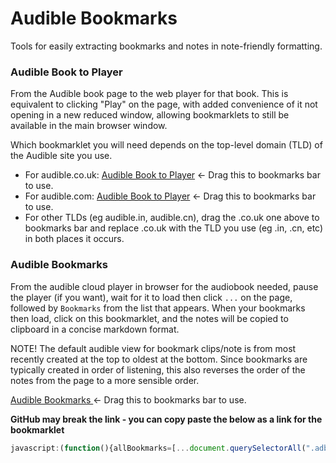 # Audible Bookmarks
Tools for easily extracting bookmarks and notes in note-friendly formatting.

### Audible Book to Player
From the Audible book page to the web player for that book. This is equivalent to clicking "Play" on the page, with added convenience of it not opening in a new reduced window, allowing bookmarklets to still be available in the main browser window.

Which bookmarklet you will need depends on the top-level domain (TLD) of the Audible site you use.
- For audible.co.uk: <a href='javascript:location.href=location.href.replace(/\?.+/,"").replace(/.co.uk\/.+\//,".co.uk/webplayer?asin=");'>Audible Book to Player</a> <- Drag this to bookmarks bar to use.
- For audible.com: <a href='javascript:location.href=location.href.replace(/\?.+/,"").replace(/.com\/.+\//,".com/webplayer?asin=");'>Audible Book to Player</a> <- Drag this to bookmarks bar to use.
- For other TLDs (eg audible.in, audible.cn), drag the .co.uk one above to bookmarks bar and replace .co.uk with the TLD you use (eg .in, .cn, etc) in both places it occurs.

### Audible Bookmarks
From the audible cloud player in browser for the audiobook needed, pause the player (if you want), wait for it to load then click `...` on the page, followed by `Bookmarks` from the list that appears. When your bookmarks then load, click on this bookmarklet, and the notes will be copied to clipboard in a concise markdown format.

NOTE! The default audible view for bookmark clips/note is from most recently created at the top to oldest at the bottom. Since bookmarks are typically created in order of listening, this also reverses the order of the notes from the page to a more sensible order.

<a href="javascript:(function()%7BallBookmarks%3D%5B...document.querySelectorAll(%22.adblCpBookmarkArea%3Anot(%23adbl-cp-bookmark-list-row-%5C%5C%7B0%5C%5C%7D%22)%5D.reverse()%2CallBookmarksFormatted%3D%22%22%2CallBookmarks.forEach((o%3D%3E%7BchapterAndTimeStamp%3Do.querySelector(%22.adblCpBookmarkPosition%22).innerText%2CbookmarkNoteText%3Do.querySelector(%22.adblCpBookmarkNote%22).innerText%2CbookmarkLinkAddress%3Do.querySelector(%22.adblCpBookmarkStart%22).href%2CformattedFullBookmarkNote%3D'%22'%2BbookmarkNoteText.trim()%2B'%22%5Cr%5Cn*'%2BchapterAndTimeStamp.trim()%2B%22%20-%20%5BBookmark%20Link%5D(%22%2BbookmarkLinkAddress%2B%22)*%22%2CbookmarkNoteText.trim().length%3E0%26%26(allBookmarksFormatted%3DallBookmarksFormatted%2B%22%5Cr%5Cn%5Cr%5Cn%22%2BformattedFullBookmarkNote)%7D))%2CallBookmarks%5B0%5D.focus()%2Cnavigator.clipboard.writeText(allBookmarksFormatted)%7D)()">Audible Bookmarks </a> <- Drag this to bookmarks bar to use.

**GitHub may break the link - you can copy paste the below as a link for the bookmarklet**
```javascript
javascript:(function(){allBookmarks=[...document.querySelectorAll(".adblCpBookmarkArea:not(#adbl-cp-bookmark-list-row-\\{0\\}")].reverse(),allBookmarksFormatted="",allBookmarks.forEach((o=>{chapterAndTimeStamp=o.querySelector(".adblCpBookmarkPosition").innerText,bookmarkNoteText=o.querySelector(".adblCpBookmarkNote").innerText,bookmarkLinkAddress=o.querySelector(".adblCpBookmarkStart").href,formattedFullBookmarkNote="\""+bookmarkNoteText.trim()+"\"\r\n*"+chapterAndTimeStamp.trim()+" - [Bookmark Link]("+bookmarkLinkAddress+")*",bookmarkNoteText.trim().length>0&&(allBookmarksFormatted=allBookmarksFormatted+"\r\n\r\n"+formattedFullBookmarkNote)})),allBookmarks[0].focus(),navigator.clipboard.writeText(allBookmarksFormatted);})()
```
